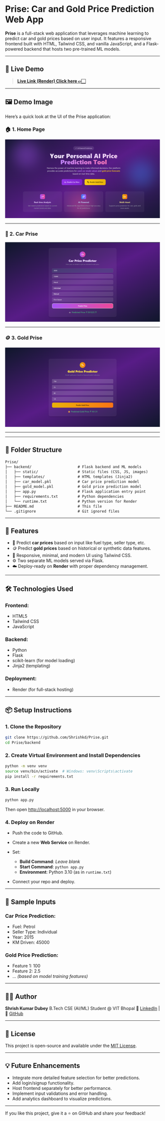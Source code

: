 # Prise: Car and Gold Price Prediction Web App

**Prise** is a full-stack web application that leverages machine learning to predict car and gold prices based on user input. It features a responsive frontend built with HTML, Tailwind CSS, and vanilla JavaScript, and a Flask-powered backend that hosts two pre-trained ML models.

---

## 🚀 Live Demo

> **[Live Link (Render) Click here 👉🏻](https://prise-1.onrender.com)** 

---

## 🖼️ Demo Image

Here’s a quick look at the UI of the Prise application:

### 🏠 1. Home Page
![Home Page](assets/Home.png)

---

### 🚗 2. Car Prise
![Single Review Output](assets/Car_Prise.png)

---

### 🪙 3. Gold Prise
![CSV Upload Result](assets/Gold_Prise.png)

---


---

## 📁 Folder Structure

```
Prise/
├── backend/                     # Flask backend and ML models
│   ├── static/                  # Static files (CSS, JS, images)
│   ├── templates/               # HTML templates (Jinja2)
│   ├── car_model.pkl            # Car price prediction model
│   ├── gold_model.pkl           # Gold price prediction model
│   ├── app.py                   # Flask application entry point
│   ├── requirements.txt         # Python dependencies
│   └── runtime.txt              # Python version for Render
├── README.md                    # This file
└── .gitignore                   # Git ignored files
```

---

## 🧠 Features

* 🔮 Predict **car prices** based on input like fuel type, seller type, etc.
* 🪙 Predict **gold prices** based on historical or synthetic data features.
* 🎨 Responsive, minimal, and modern UI using Tailwind CSS.
* ⚙️ Two separate ML models served via Flask.
* ☁️ Deploy-ready on **Render** with proper dependency management.

---

## 🛠️ Technologies Used

### Frontend:

* HTML5
* Tailwind CSS
* JavaScript

### Backend:

* Python
* Flask
* scikit-learn (for model loading)
* Jinja2 (templating)

### Deployment:

* Render (for full-stack hosting)

---

## 📦 Setup Instructions

### 1. Clone the Repository

```bash
git clone https://github.com/Shrishkd/Prise.git
cd Prise/backend
```

### 2. Create Virtual Environment and Install Dependencies

```bash
python -m venv venv
source venv/bin/activate  # Windows: venv\Scripts\activate
pip install -r requirements.txt
```

### 3. Run Locally

```bash
python app.py
```

Then open [http://localhost:5000](http://localhost:5000) in your browser.

### 4. Deploy on Render

* Push the code to GitHub.
* Create a new **Web Service** on Render.
* Set:

  * **Build Command**: *Leave blank*
  * **Start Command**: `python app.py`
  * **Environment**: Python 3.10 (as in `runtime.txt`)
* Connect your repo and deploy.

---

## 🧪 Sample Inputs

### Car Price Prediction:

* Fuel: Petrol
* Seller Type: Individual
* Year: 2015
* KM Driven: 45000

### Gold Price Prediction:

* Feature 1: 100
* Feature 2: 2.5
* ... *(based on model training features)*

---

## 🧑‍💻 Author

**Shrish Kumar Dubey**
B.Tech CSE (AI/ML) Student @ VIT Bhopal
🔗 [LinkedIn](https://www.linkedin.com/in/shrishkd/) | 🐙 [GitHub](https://github.com/Shrishkd)

---

## 📃 License

This project is open-source and available under the [MIT License](LICENSE).

---

## 💡 Future Enhancements

* Integrate more detailed feature selection for better predictions.
* Add login/signup functionality.
* Host frontend separately for better performance.
* Implement input validations and error handling.
* Add analytics dashboard to visualize predictions.

---

If you like this project, give it a ⭐ on GitHub and share your feedback!
